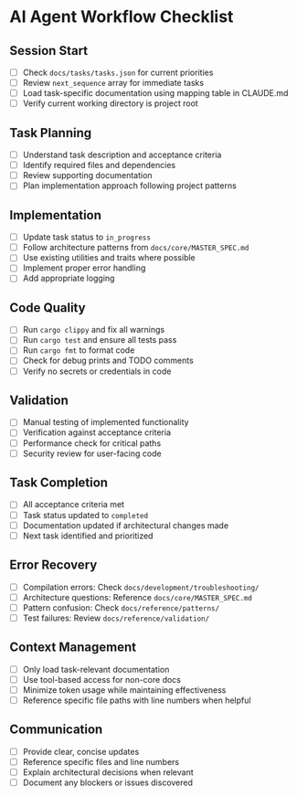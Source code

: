 # AI Agent Workflow Checklist

## Session Start
- [ ] Check `docs/tasks/tasks.json` for current priorities
- [ ] Review `next_sequence` array for immediate tasks
- [ ] Load task-specific documentation using mapping table in CLAUDE.md
- [ ] Verify current working directory is project root

## Task Planning
- [ ] Understand task description and acceptance criteria
- [ ] Identify required files and dependencies
- [ ] Review supporting documentation
- [ ] Plan implementation approach following project patterns

## Implementation
- [ ] Update task status to `in_progress`
- [ ] Follow architecture patterns from `docs/core/MASTER_SPEC.md`
- [ ] Use existing utilities and traits where possible
- [ ] Implement proper error handling
- [ ] Add appropriate logging

## Code Quality
- [ ] Run `cargo clippy` and fix all warnings
- [ ] Run `cargo test` and ensure all tests pass
- [ ] Run `cargo fmt` to format code
- [ ] Check for debug prints and TODO comments
- [ ] Verify no secrets or credentials in code

## Validation
- [ ] Manual testing of implemented functionality
- [ ] Verification against acceptance criteria
- [ ] Performance check for critical paths
- [ ] Security review for user-facing code

## Task Completion
- [ ] All acceptance criteria met
- [ ] Task status updated to `completed`
- [ ] Documentation updated if architectural changes made
- [ ] Next task identified and prioritized

## Error Recovery
- [ ] Compilation errors: Check `docs/development/troubleshooting/`
- [ ] Architecture questions: Reference `docs/core/MASTER_SPEC.md`
- [ ] Pattern confusion: Check `docs/reference/patterns/`
- [ ] Test failures: Review `docs/reference/validation/`

## Context Management
- [ ] Only load task-relevant documentation
- [ ] Use tool-based access for non-core docs
- [ ] Minimize token usage while maintaining effectiveness
- [ ] Reference specific file paths with line numbers when helpful

## Communication
- [ ] Provide clear, concise updates
- [ ] Reference specific files and line numbers
- [ ] Explain architectural decisions when relevant
- [ ] Document any blockers or issues discovered